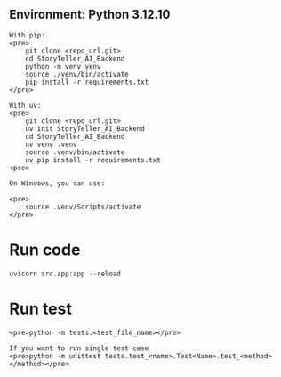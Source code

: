## Environment: Python 3.12.10
    With pip:
    <pre>
        git clone <repo_url.git>
        cd StoryTeller_AI_Backend
        python -m venv venv
        source ./venv/bin/activate
        pip install -r requirements.txt
    </pre>

    With uv:
    <pre>
        git clone <repo_url.git>
        uv init StoryTeller_AI_Backend
        cd StoryTeller_AI_Backend
        uv venv .venv
        source .venv/bin/activate
        uv pip install -r requirements.txt
    <pre>

    On Windows, you can use:

    <pre>
        source .venv/Scripts/activate 
    </pre>


# Run code
    uvicorn src.app:app --reload

# Run test
    <pre>python -m tests.<test_file_name></pre>

    If you want to run single test case
    <pre>python -m unittest tests.test_<name>.Test<Name>.test_<method></method></pre>